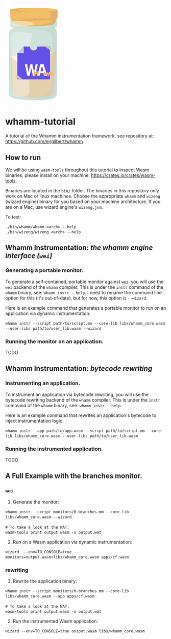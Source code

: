 <picture>
  <img width="175" alt="The logo for whamm!. Shows a spice jar with the WebAssembly logo, but with the 'h' and 'mm' letters written in between the 'wa' to spell 'whamm'."  src="/logos/whamm!_logo.png">
</picture>

# whamm-tutorial
A tutorial of the Whamm instrumentation framework, see repository at: https://github.com/ejrgilbert/whamm.

## How to run

We will be using `wasm-tools` throughout this tutorial to inspect Wasm binaries, please install on your machine: https://crates.io/crates/wasm-tools.

Binaries are located in the `bin/` folder.
The binaries in this repository only work on Mac or linux machines.
Choose the appropriate `whamm` and `wizeng` (wizard engine) binary for you based on your machine architecture.
If you are on a Mac, use wizard engine's `wizeng.jvm`.

To test:
```shell
./bin/whamm/whamm-<arch> --help
./bin/wizeng/wizeng.<arch> --help
```

## Whamm Instrumentation: _the whamm engine interface (`wei`)_

### Generating a portable monitor.
To generate a self-contained, portable monitor against `wei`, you will use the `wei` backend of the `whamm` compiler.
This is under the `instr` command of the `whamm` binary, see: `whamm instr --help`.
I need to rename the command line option for this (it's out-of-date), but for now, this option is `--wizard`.

Here is an example command that generates a portable monitor to run on an application via dynamic instrumentation:
```shell
whamm instr --script path/to/script.mm --core-lib libs/whamm_core.wasm --user-libs path/to/user_lib.wasm --wizard
```

### Running the monitor on an application.
TODO

##  Whamm Instrumentation: _bytecode rewriting_

### Instrumenting an application.
To instrument an application via bytecode rewriting, you will use the bytecode rewriting backend of the `whamm` compiler.
This is under the `instr` command of the `whamm` binary, see: `whamm instr --help`.

Here is an example command that rewrites an application's bytecode to inject instrumentation logic:
```shell
whamm instr --app path/to/app.wasm --script path/to/script.mm --core-lib libs/whamm_core.wasm --user-libs path/to/user_lib.wasm
```

### Running the instrumented application.
TODO


## A Full Example with the branches monitor.

### `wei`

1) Generate the monitor:
```shell
whamm instr --script monitors/0-branches.mm --core-lib libs/whamm_core.wasm --wizard

# To take a look at the WAT:
wasm-tools print output.wasm -o output.wat
```

2) Run on a Wasm application via dynamic instrumentation:
```shell
wizard  --env=TO_CONSOLE=true --monitors=output.wasm+libs/whamm_core.wasm apps/cf.wasm
```

### rewriting

1) Rewrite the application binary:
```shell
whamm instr --script monitors/0-branches.mm --core-lib libs/whamm_core.wasm --app apps/cf.wasm

# To take a look at the WAT:
wasm-tools print output.wasm -o output.wat
```

2) Run the instrumented Wasm application:
```shell
wizard --env=TO_CONSOLE=true output.wasm libs/whamm_core.wasm
```
